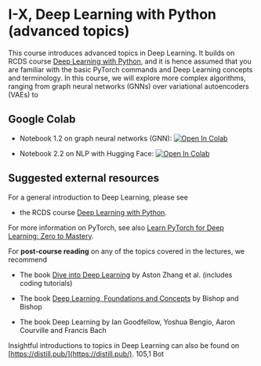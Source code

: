 # I-X, Deep Learning with Python (advanced topics)

This course introduces advanced topics in Deep Learning. It builds on  RCDS course [Deep Learning with Python](https://github.com/ASoelvsten/RCDS-Deep-Learning-CNN), and it is hence assumed that you are familiar with the basic PyTorch commands and Deep Learning concepts and terminology. In this course, we will explore more complex algorithms, ranging from graph neural networks (GNNs) over variational autoencoders (VAEs) to  


## Google Colab

- Notebook 1.2 on graph neural networks (GNN): <a href="https://colab.research.google.com/drive/1WsQRzTaUxV9jRhtmy7aVuLPlbyt8O0KZ?usp=sharing">
  <img src="https://colab.research.google.com/assets/colab-badge.svg" alt="Open In Colab"/>
</a>

- Notebook 2.2 on NLP with Hugging Face: <a href="https://colab.research.google.com/drive/1tOjTf8C7cPMqHjNfxAmPBKE9rwhA3HWM">
  <img src="https://colab.research.google.com/assets/colab-badge.svg" alt="Open In Colab"/>
</a>


## Suggested external resources

For a general introduction to Deep Learning, please see

- the RCDS course [Deep Learning with Python](https://github.com/ASoelvsten/RCDS-Deep-Learning-CNN).

For more information on PyTorch, see also [Learn PyTorch for Deep Learning: Zero to Mastery](https://www.learnpytorch.io/).

For **post-course reading** on any of the topics covered in the lectures, we recommend

- The book [Dive into Deep Learning](https://d2l.ai/index.html) by Aston Zhang et al. (includes coding tutorials)

- The book [Deep Learning, Foundations and Concepts](https://link.springer.com/book/10.1007/978-3-031-45468-4) by Bishop and Bishop

- The book Deep Learning by Ian Goodfellow, Yoshua Bengio, Aaron Courville and Francis Bach

Insightful introductions to topics in Deep Learning can also be found on [https://distill.pub/](https://distill.pub/).
                                                                                                                                                                                          105,1         Bot

